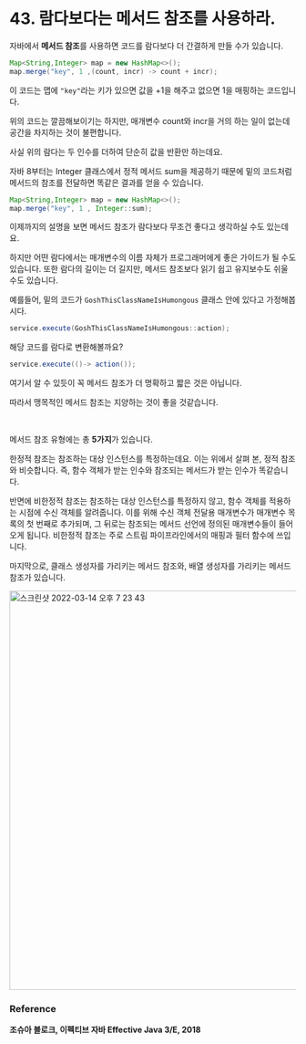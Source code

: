 # 43. 람다보다는 메서드 참조를 사용하라.

자바에서 **메서드 참조**를 사용하면 코드를 람다보다 더 간결하게 만들 수가 있습니다.

```java
Map<String,Integer> map = new HashMap<>();
map.merge("key", 1 ,(count, incr) -> count + incr);
```

이 코드는 맵에 `"key"`라는 키가 있으면 값을 +1을 해주고 없으면 1을 매핑하는 코드입니다.

위의 코드는 깔끔해보이기는 하지만, 매개변수 count와 incr을 거의 하는 일이 없는데 공간을 차지하는 것이 불편합니다.

사실 위의 람다는 두 인수를 더하여 단순히 값을 반환만 하는데요.

자바 8부터는 Integer 클래스에서 정적 메서드 sum을 제공하기 때문에 밑의 코드처럼 메서드의 참조를 전달하면 똑같은 결과를 얻을 수 있습니다. 

```java
Map<String,Integer> map = new HashMap<>();
map.merge("key", 1 , Integer::sum);
```

이제까지의 설명을 보면 메서드 참조가 람다보다 무조건 좋다고 생각하실 수도 있는데요.

하지만 어떤 람다에서는 매개변수의 이름 자체가 프로그래머에게 좋은 가이드가 될 수도 있습니다. 또한 람다의 길이는 더 길지만, 메서드 참조보다 읽기 쉽고 유지보수도 쉬울 수도 있습니다.

예를들어, 밑의 코드가 `GoshThisClassNameIsHumongous` 클래스 안에 있다고 가정해봅시다.

```java
service.execute(GoshThisClassNameIsHumongous::action);
```

해당 코드를 람다로 변환해볼까요?

```java
service.execute(()-> action());
```

여기서 알 수 있듯이 꼭 메서드 참조가 더 명확하고 짧은 것은 아닙니다.

따라서 맹목적인 메서드 참조는 지양하는 것이 좋을 것같습니다.

<br>

메서드 참조 유형에는 총 **5가지**가 있습니다.

한정적 참조는 참조하는 대상 인스턴스를 특정하는데요. 이는 위에서 살펴 본, 정적 참조와 비슷합니다. 즉, 함수 객체가 받는 인수와 참조되는 메서드가 받는 인수가 똑같습니다. 

반면에 비한정적 참조는 참조하는 대상 인스턴스를 특정하지 않고, 함수 객체를 적용하는 시점에 수신 객체를 알려줍니다. 이를 위해 수신 객체 전달용 매개변수가 매개변수 목록의 첫 번째로 추가되며, 그 뒤로는 참조되는 메서드 선언에 정의된 매개변수들이 들어오게 됩니다. 비한정적 참조는 주로 스트림 파이프라인에서의 매핑과 필터 함수에 쓰입니다.

마지막으로, 클래스 생성자를 가리키는 메서드 참조와, 배열 생성자를 가리키는 메서드 참조가 있습니다.

<img width="700" alt="스크린샷 2022-03-14 오후 7 23 43" src="https://user-images.githubusercontent.com/61091307/158153512-c30917ee-52bf-4fc4-b4cd-a56f3f6a881f.png">

<br>

### **Reference**

**조슈아 블로크, 이펙티브 자바 Effective Java 3/E, 2018**
